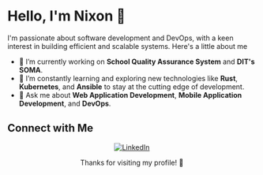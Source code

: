 # Hello, I'm Nixon 👋

I'm passionate about software development and DevOps, with a keen interest in building efficient and scalable systems. Here's a little about me

- 🔭 I’m currently working on **School Quality Assurance System** and **DIT's SOMA**.
- 🌱 I’m constantly learning and exploring new technologies like **Rust**, **Kubernetes**, and **Ansible** to stay at the cutting edge of development.
- 💬 Ask me about **Web Application Development**, **Mobile Application Development**, and **DevOps**.

<!-- Connect with Me -->
## Connect with Me

<p align="center">
  <a href="https://www.linkedin.com/in/nixon-mkindi-69493717b/" target="_blank">
    <img src="https://img.shields.io/badge/LinkedIn-0077B5?style=for-the-badge&logo=linkedin&logoColor=white" alt="LinkedIn">
  </a>
</p>

<!-- Footer -->
<p align="center">
  Thanks for visiting my profile! 🙂
</p>
